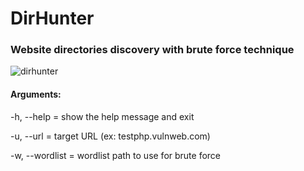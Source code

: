 # DirHunter
### Website directories discovery with brute force technique
![dirhunter](https://i.imgur.com/UJ6TIY9.png)
#### Arguments:

  -h, --help = show the help message and exit
  
  -u, --url = target URL (ex: testphp.vulnweb.com)
  
  -w, --wordlist = wordlist path to use for brute force
